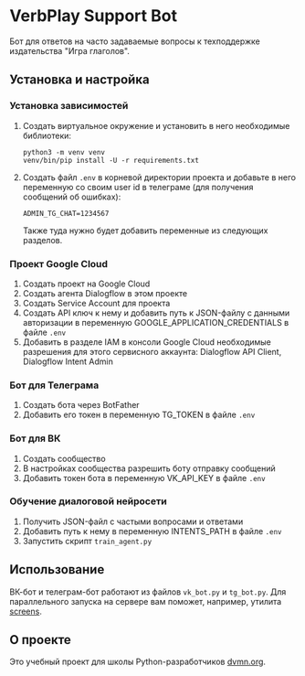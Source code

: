 # VerbPlay Support Bot

Бот для ответов на часто задаваемые вопросы к техподдержке издательства "Игра глаголов".

## Установка и настройка

### Установка зависимостей
1. Создать виртуальное окружение и установить в него необходимые библиотеки:
   ```commandline
   python3 -m venv venv
   venv/bin/pip install -U -r requirements.txt 
   ```
1. Создать файл `.env` в корневой директории проекта и добавьте в него переменную со своим user id в телеграме (для получения сообщений об ошибках):
   ```commandline
   ADMIN_TG_CHAT=1234567
   ```
   Также туда нужно будет добавить переменные из следующих разделов.

### Проект Google Cloud
1. Создать проект на Google Cloud
1. Создать агента Dialogflow в этом проекте 
1. Создать Service Account для проекта
1. Создать API ключ к нему и добавить путь к JSON-файлу с данными авторизации
в переменную GOOGLE_APPLICATION_CREDENTIALS в файле `.env`
1. Добавить в разделе IAM в консоли Google Cloud необходимые разрешения для этого сервисного аккаунта: 
Dialogflow API Client, Dialogflow Intent Admin

### Бот для Телеграма
1. Создать бота через BotFather
2. Добавить его токен в переменную TG_TOKEN в файле `.env`

### Бот для ВК
1. Создать сообщество
2. В настройках сообщества разрешить боту отправку сообщений
3. Добавить токен бота в переменную VK_API_KEY в файле `.env`

### Обучение диалоговой нейросети
1. Получить JSON-файл с частыми вопросами и ответами
2. Добавить путь к нему в переменную INTENTS_PATH в файле `.env`
3. Запустить скрипт `train_agent.py`

## Использование
ВК-бот и телеграм-бот работают из файлов `vk_bot.py` и `tg_bot.py`.
Для параллельного запуска на сервере вам поможет, например, утилита 
[screens](https://github.com/python-telegram-bot/python-telegram-bot/wiki/Hosting-your-bot#start-your-bot).

## О проекте
Это учебный проект для школы Python-разработчиков [dvmn.org](https://dvmn.org).
